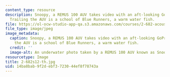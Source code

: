 ```yaml
---
content_type: resource
description: Snoopy, a REMUS 100 AUV takes video with an aft-looking GoPro camera.
  Trailing the AUV is a school of Blue Runners, a warm water fish.
file: https://ol-ocw-studio-app-qa.s3.amazonaws.com/courses/2-682-acoustical-oceanography-spring-2012/14ba8bab9f2debf3723044ef8f78743a_2-682s12-th.jpg
file_type: image/jpeg
image_metadata:
  caption: Snoopy, a REMUS 100 AUV takes video with an aft-looking GoPro camera. Trailing
    the AUV is a school of Blue Runners, a warm water fish.
  credit: ''
  image-alt: An underwater photo taken by a REMUS 100 AUV known as Snoopy.
resourcetype: Image
title: 2-682s12-th.jpg
uid: 14ba8bab-9f2d-ebf3-7230-44ef8f78743a
---
```

